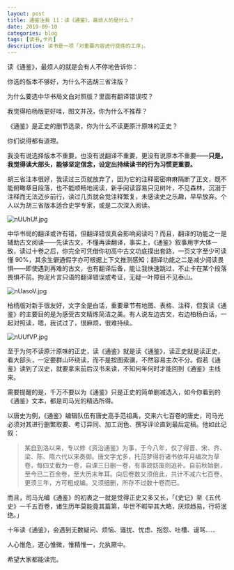 ```yaml
---
layout: post
title: 通鉴注我 11：读《通鉴》，最烦人的是什么？
date: 2019-09-10
categories: blog
tags: [读书,卡片]
description: 读书是一项「对重要内容进行提炼的工序」。
---
```


读《通鉴》，最烦人的就是会有人不停地告诉你：

你选的版本不够好，为什么不选胡三省注版？

为什么要选中华书局文白对照版？里面有翻译错误哎？

我觉得柏杨版更好哇，图文并茂，你为什么不推荐？

《通鉴》是正史的删节选录，你为什么不读更原汁原味的正史？

你们说得都有道理。

我没有说选择版本不重要，也没有说翻译不重要，更没有说原本不重要——**只是，我觉得读大部头，能够坚定信念，设定出持续读书的行为习惯更重要。**

胡三省注本很好，我读过三页就放弃了，因为它的注释密密麻麻隔断了正文，既不能俯瞰章目段落，也不能顺畅地阅读，新手阅读容易只见树叶，不见森林，沉溺于注释而无法迈步前行，读过几页就会觉注释繁复，未感读史之乐趣，早早放弃。个人以为胡三省版本适合史学专家，或是二次深入阅读。

![nUUhUf.jpg](https://s2.ax1x.com/2019/09/10/nUUhUf.jpg)


中华书局的翻译或许有错，但翻译错误真会影响阅读吗？而且，翻译的功能之一是辅助古文阅读——先读古文，不懂再读翻译，事实上，《通鉴》叙事用字大体一致，读过十卷之后，你完全可凭借你初高中古文功底摸出套路，一页文字至少可读懂 90%，其余生僻通假字亦可根据上下文推测感知；翻译功能之二是减少阅读畏惧——即使遇到再难的古文，也有翻译后备，能让我快速跳过，不止卡在某个段落畏惧不前。拘泥片言只语的翻译错误或考证，无疑一叶障目不见泰山。

![nUasoV.jpg](https://s2.ax1x.com/2019/09/10/nUasoV.jpg)


柏杨版对新手很友好，文字全是白话，重要章节有地图、表格、注释，但我读《通鉴》的主要目的是为感受古文精炼简洁之美。有人说左边古文，右边柏杨白话，一起对照读，嗯，我试过了，很麻烦，很难持续。

![nUUfVP.jpg](https://s2.ax1x.com/2019/09/10/nUUfVP.jpg)

至于为何不读原汁原味的正史，读《通鉴》就是读《通鉴》，读正史就是读正史，看大部头，一定要群山环绕读，而不是按图索骥，不然容易主次不分。假若《通鉴》读到了汉史，就要拿来前后汉书来读，不知何年何时才能回到《通鉴》主线来。

需要提醒的是，千万不要以为《通鉴》只是正史的简单删减选入，如今你看到的《通鉴》文本，都是司马光的精选所得。

以唐史为例，《通鉴》编辑队伍有唐史高手范祖禹，交来六七百卷的唐史，司马光必须对其进行删繁取要、考订异同、加工润色、撰写评论直到最后定稿。他如此记叙：

> 某自到洛以来，专以修《资治通鉴》为事，于今八年，仅了得晋、宋、齐、梁、陈、隋六代以来奏御。唐文字尤多，托范梦得将诸书依年月编次为草卷，每四丈截为一卷，自课三日删一卷，有事故妨废则追补。自前秋始删，至今已二百余卷，至大历末年耳。向后卷数又须倍此，共计不减六七百卷，更须三年，方可粗成编。又须细删，所存不过数十卷而已。

而且，司马光编《通鉴》的初衷之一就是觉得正史又多又长，「《史记》至《五代史》一千五百卷，诸生历年莫能竟其篇第，毕世不暇举其大略，厌烦趋易，行将泯绝。」

十年读《通鉴》，会遇到无数疑问、烦恼、骚扰、忧虑、抱怨、吐槽、谩骂……

人心惟危，道心惟微，惟精惟一，允执厥中。

希望大家都能读完。